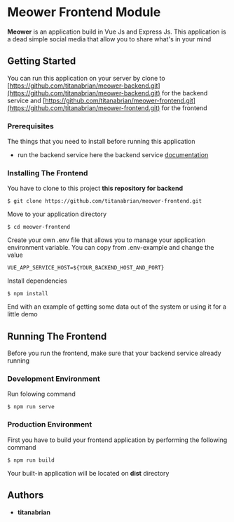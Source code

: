 # Meower Frontend Module

**Meower** is an application build in Vue Js and Express Js. This application is a dead simple social media that allow you to share what's in your mind

## Getting Started

You can run this application on your server by clone to [https://github.com/titanabrian/meower-backend.git](https://github.com/titanabrian/meower-backend.git) for the backend service and [https://github.com/titanabrian/meower-frontend.git](https://github.com/titanabrian/meower-frontend.git) for the frontend

### Prerequisites

The things that you need to install before running this application
*   run the backend service here the backend service [documentation](https://github.com/titanabrian/meower-backend.git)

### Installing The Frontend

You have to clone to this project **this repository for backend**

```
$ git clone https://github.com/titanabrian/meower-frontend.git
```

Move to your application directory

```
$ cd meower-frontend
```
Create your own .env file that allows you to manage your application environment variable. You can copy from .env-example and change the value

```
VUE_APP_SERVICE_HOST=${YOUR_BACKEND_HOST_AND_PORT}
```

Install dependencies

```
$ npm install
```
End with an example of getting some data out of the system or using it for a little demo

## Running The Frontend
Before you run the frontend, make sure that your backend service already running

### Development Environment
Run folowing command
```
$ npm run serve
```

### Production Environment
First you have to build your frontend application by performing the following command
```
$ npm run build
```
Your built-in application will be located on **dist** directory

## Authors

* **titanabrian**
